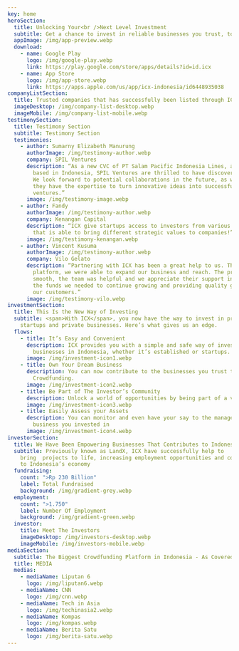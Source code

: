 ```yaml
---
key: home
heroSection:
  title: Unlocking Your<br />Next Level Investment
  subtitle: Get a chance to invest in reliable businesses you trust, today
  appImage: /img/app-preview.webp
  download:
    - name: Google Play
      logo: /img/google-play.webp
      link: https://play.google.com/store/apps/details?id=id.icx
    - name: App Store
      logo: /img/app-store.webp
      link: https://apps.apple.com/us/app/icx-indonesia/id6448935038
companyListSection:
  title: Trusted companies that has successfully been listed through ICX
  imageDesktop: /img/company-list-desktop.webp
  imageMobile: /img/company-list-mobile.webp
testimonySection:
  title: Testimony Section
  subtitle: Testimony Section
  testimonies:
    - author: Sumarny Elizabeth Manurung
      authorImage: /img/testimony-author.webp
      company: SPIL Ventures
      description: “As a new CVC of PT Salam Pacific Indonesia Lines, a shipping line
        based in Indonesia, SPIL Ventures are thrilled to have discovered ICX.
        We look forward to potential collaborations in the future, as we believe
        they have the expertise to turn innovative ideas into successful
        ventures.”
      image: /img/testimony-image.webp
    - author: Fandy
      authorImage: /img/testimony-author.webp
      company: Kenangan Capital
      description: “ICX give startups access to investors from various backgrounds
        that is able to bring different strategic values to companies!”
      image: /img/testimony-kenangan.webp
    - author: Vincent Kusuma
      authorImage: /img/testimony-author.webp
      company: Vilo Gelato
      description: “Partnering with ICX has been a great help to us. Through their
        platform, we were able to expand our business and reach. The process was
        smooth, the team was helpful and we appreciate their support in raising
        the funds we needed to continue growing and providing quality gelato to
        our customers.”
      image: /img/testimony-vilo.webp
investmentSection:
  title: This Is the New Way of Investing
  subtitle: <span>With ICX</span>, you now have the way to invest in promising
    startups and private businesses. Here’s what gives us an edge.
  flows:
    - title: It’s Easy and Convenient
      description: ICX provides you with a simple and safe way of investing to various
        businesses in Indonesia, whether it’s established or startups.
      image: /img/investment-icon1.webp
    - title: Own Your Dream Business
      description: You can now contribute to the businesses you trust through Equity
        Crowdfunding.
      image: /img/investment-icon2.webp
    - title: Be Part of The Investor’s Community
      description: Unlock a world of opportunities by being part of a vibrant community with various people with the same love of growing and investing.
      image: /img/investment-icon3.webp
    - title: Easily Assess your Assets
      description: You can monitor and even have your say to the management of the
        business you invested in
      image: /img/investment-icon4.webp
investorSection:
  title: We Have Been Empowering Businesses That Contributes to Indonesia’s Economy
  subtitle: Previously known as LandX, ICX have successfully help to
    bring  projects to life, increasing employment opportunities and contributed
    to Indonesia’s economy
  fundraising:
    count: ">Rp 230 Billion"
    label: Total Fundraised
    background: /img/gradient-grey.webp
  employment:
    count: ">1.750"
    label: Number Of Employment
    background: /img/gradient-green.webp
  investor:
    title: Meet The Investors
    imageDesktop: /img/investors-desktop.webp
    imageMobile: /img/investors-mobile.webp
mediaSection:
  subtitle: The Biggest Crowdfunding Platform in Indonesia - As Covered By
  title: MEDIA
  medias:
    - mediaName: Liputan 6
      logo: /img/liputan6.webp
    - mediaName: CNN
      logo: /img/cnn.webp
    - mediaName: Tech in Asia
      logo: /img/techinasia2.webp
    - mediaName: Kompas
      logo: /img/kompas.webp
    - mediaName: Berita Satu
      logo: /img/berita-satu.webp
---
```

